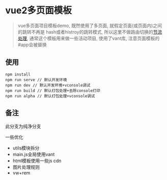 # vue2多页面模板
> vue多页面项目模板demo, 既然使用了多页面, 就假定页面(或页面内)之间的跳转不再是 hash或者histroy的跳转模式, 所以这里不做路由切换的[节流处理](https://git.pc.com.cn/cdc/tpl/vue-template/blob/master/src/router/throttle.js), 通常这个模板用来做一些活动项目, 使用了vant库, 注意页面模板的#app会被替换

## 使用
```
npm install
npm run serve // 默认开发环境
npm run dev // 默认开发环境+vconsole调试
npm run build // 默认打包处理+去除console打印
npm run alpha // 默认打包处理+vconsole调试
```

## 备注
此分支为纯净分支

一些优化
- utils模块拆分
- main.js全局使用vant
- html模板使用一些js cdn
- 图片处理规则
- vw+rem
